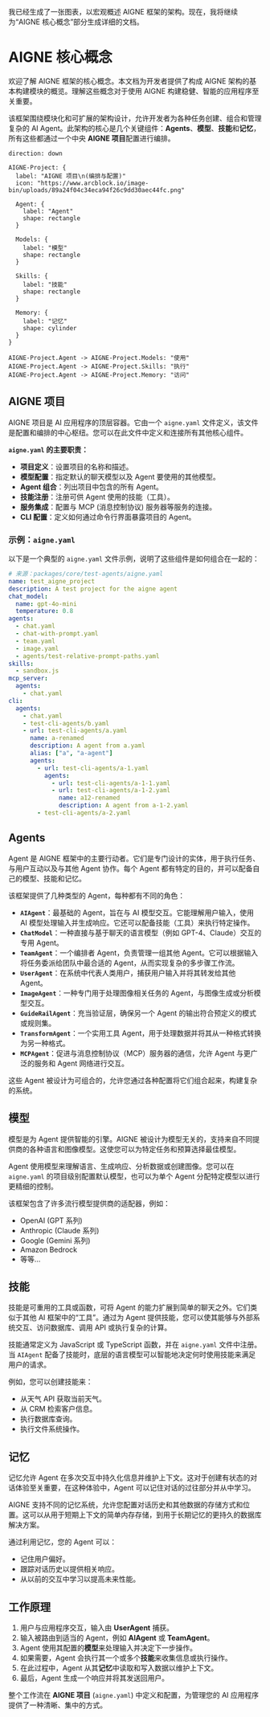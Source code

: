 我已经生成了一张图表，以宏观概述 AIGNE 框架的架构。现在，我将继续为“AIGNE 核心概念”部分生成详细的文档。

# AIGNE 核心概念

欢迎了解 AIGNE 框架的核心概念。本文档为开发者提供了构成 AIGNE 架构的基本构建模块的概览。理解这些概念对于使用 AIGNE 构建稳健、智能的应用程序至关重要。

该框架围绕模块化和可扩展的架构设计，允许开发者为各种任务创建、组合和管理复杂的 AI Agent。此架构的核心是几个关键组件：**Agents**、**模型**、**技能**和**记忆**，所有这些都通过一个中央 **AIGNE 项目**配置进行编排。

```d2
direction: down

AIGNE-Project: {
  label: "AIGNE 项目\n(编排与配置)"
  icon: "https://www.arcblock.io/image-bin/uploads/89a24f04c34eca94f26c9dd30aec44fc.png"

  Agent: {
    label: "Agent"
    shape: rectangle
  }

  Models: {
    label: "模型"
    shape: rectangle
  }

  Skills: {
    label: "技能"
    shape: rectangle
  }

  Memory: {
    label: "记忆"
    shape: cylinder
  }
}

AIGNE-Project.Agent -> AIGNE-Project.Models: "使用"
AIGNE-Project.Agent -> AIGNE-Project.Skills: "执行"
AIGNE-Project.Agent -> AIGNE-Project.Memory: "访问"
```

## AIGNE 项目

AIGNE 项目是 AI 应用程序的顶层容器。它由一个 `aigne.yaml` 文件定义，该文件是配置和编排的中心枢纽。您可以在此文件中定义和连接所有其他核心组件。

**`aigne.yaml` 的主要职责：**

*   **项目定义**：设置项目的名称和描述。
*   **模型配置**：指定默认的聊天模型以及 Agent 要使用的其他模型。
*   **Agent 组合**：列出项目中包含的所有 Agent。
*   **技能注册**：注册可供 Agent 使用的技能（工具）。
*   **服务集成**：配置与 MCP (消息控制协议) 服务器等服务的连接。
*   **CLI 配置**：定义如何通过命令行界面暴露项目的 Agent。

### 示例：`aigne.yaml`

以下是一个典型的 `aigne.yaml` 文件示例，说明了这些组件是如何组合在一起的：

```yaml
# 来源：packages/core/test-agents/aigne.yaml
name: test_aigne_project
description: A test project for the aigne agent
chat_model:
  name: gpt-4o-mini
  temperature: 0.8
agents:
  - chat.yaml
  - chat-with-prompt.yaml
  - team.yaml
  - image.yaml
  - agents/test-relative-prompt-paths.yaml
skills:
  - sandbox.js
mcp_server:
  agents:
    - chat.yaml
cli:
  agents:
    - chat.yaml
    - test-cli-agents/b.yaml
    - url: test-cli-agents/a.yaml
      name: a-renamed
      description: A agent from a.yaml
      alias: ["a", "a-agent"]
      agents:
        - url: test-cli-agents/a-1.yaml
          agents:
            - url: test-cli-agents/a-1-1.yaml
            - url: test-cli-agents/a-1-2.yaml
              name: a12-renamed
              description: A agent from a-1-2.yaml
        - test-cli-agents/a-2.yaml
```

## Agents

Agent 是 AIGNE 框架中的主要行动者。它们是专门设计的实体，用于执行任务、与用户互动以及与其他 Agent 协作。每个 Agent 都有特定的目的，并可以配备自己的模型、技能和记忆。

该框架提供了几种类型的 Agent，每种都有不同的角色：

*   **`AIAgent`**：最基础的 Agent，旨在与 AI 模型交互。它能理解用户输入，使用 AI 模型处理输入并生成响应。它还可以配备技能（工具）来执行特定操作。
*   **`ChatModel`**：一种直接与基于聊天的语言模型（例如 GPT-4、Claude）交互的专用 Agent。
*   **`TeamAgent`**：一个编排者 Agent，负责管理一组其他 Agent。它可以根据输入将任务委派给团队中最合适的 Agent，从而实现复杂的多步骤工作流。
*   **`UserAgent`**：在系统中代表人类用户，捕获用户输入并将其转发给其他 Agent。
*   **`ImageAgent`**：一种专门用于处理图像相关任务的 Agent，与图像生成或分析模型交互。
*   **`GuideRailAgent`**：充当验证层，确保另一个 Agent 的输出符合预定义的模式或规则集。
*   **`TransformAgent`**：一个实用工具 Agent，用于处理数据并将其从一种格式转换为另一种格式。
*   **`MCPAgent`**：促进与消息控制协议（MCP）服务器的通信，允许 Agent 与更广泛的服务和 Agent 网络进行交互。

这些 Agent 被设计为可组合的，允许您通过各种配置将它们组合起来，构建复杂的系统。

## 模型

模型是为 Agent 提供智能的引擎。AIGNE 被设计为模型无关的，支持来自不同提供商的各种语言和图像模型。这使您可以为特定任务和预算选择最佳模型。

Agent 使用模型来理解语言、生成响应、分析数据或创建图像。您可以在 `aigne.yaml` 的项目级别配置默认模型，也可以为单个 Agent 分配特定模型以进行更精细的控制。

该框架包含了许多流行模型提供商的适配器，例如：
*   OpenAI (GPT 系列)
*   Anthropic (Claude 系列)
*   Google (Gemini 系列)
*   Amazon Bedrock
*   等等...

## 技能

技能是可重用的工具或函数，可将 Agent 的能力扩展到简单的聊天之外。它们类似于其他 AI 框架中的“工具”。通过为 Agent 提供技能，您可以使其能够与外部系统交互、访问数据库、调用 API 或执行复杂的计算。

技能通常定义为 JavaScript 或 TypeScript 函数，并在 `aigne.yaml` 文件中注册。当 `AIAgent` 配备了技能时，底层的语言模型可以智能地决定何时使用技能来满足用户的请求。

例如，您可以创建技能来：
*   从天气 API 获取当前天气。
*   从 CRM 检索客户信息。
*   执行数据库查询。
*   执行文件系统操作。

## 记忆

记忆允许 Agent 在多次交互中持久化信息并维护上下文。这对于创建有状态的对话体验至关重要，在这种体验中，Agent 可以记住对话的过往部分并从中学习。

AIGNE 支持不同的记忆系统，允许您配置对话历史和其他数据的存储方式和位置。这可以从用于短期上下文的简单内存存储，到用于长期记忆的更持久的数据库解决方案。

通过利用记忆，您的 Agent 可以：
*   记住用户偏好。
*   跟踪对话历史以提供相关响应。
*   从以前的交互中学习以提高未来性能。

## 工作原理

1.  用户与应用程序交互，输入由 **UserAgent** 捕获。
2.  输入被路由到适当的 Agent，例如 **AIAgent** 或 **TeamAgent**。
3.  Agent 使用其配置的**模型**来处理输入并决定下一步操作。
4.  如果需要，Agent 会执行其一个或多个**技能**来收集信息或执行操作。
5.  在此过程中，Agent 从其**记忆**中读取和写入数据以维护上下文。
6.  最后，Agent 生成一个响应并将其发送回用户。

整个工作流在 **AIGNE 项目** (`aigne.yaml`) 中定义和配置，为管理您的 AI 应用程序提供了一种清晰、集中的方式。